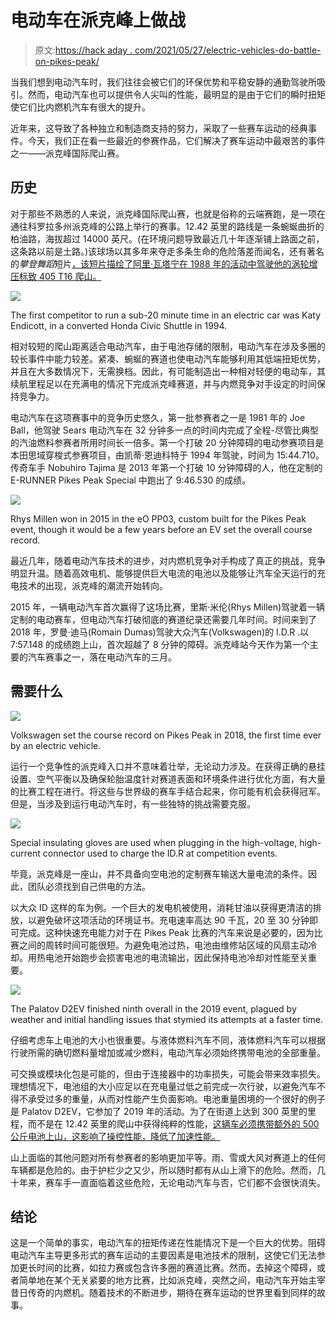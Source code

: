 # 电动车在派克峰上做战

> 原文:[https://hack aday . com/2021/05/27/electric-vehicles-do-battle-on-pikes-peak/](https://hackaday.com/2021/05/27/electric-vehicles-do-battle-on-pikes-peak/)

当我们想到电动汽车时，我们往往会被它们的环保优势和平稳安静的通勤驾驶所吸引。然而，电动汽车也可以提供令人尖叫的性能，最明显的是由于它们的瞬时扭矩使它们比内燃机汽车有很大的提升。

近年来，这导致了各种独立和制造商支持的努力，采取了一些赛车运动的经典事件。今天，我们正在看一些最近的参赛作品，它们解决了赛车运动中最艰苦的事件之一——派克峰国际爬山赛。

## 历史

对于那些不熟悉的人来说，派克峰国际爬山赛，也就是俗称的云端赛跑，是一项在通往科罗拉多州派克峰的公路上举行的赛事。12.42 英里的路线是一条蜿蜒曲折的柏油路，海拔超过 14000 英尺。(在环境问题导致最近几十年逐渐铺上路面之前，这条路以前是土路。)该球场以其多年来夺走多条生命的危险落差而闻名，还有著名的*攀登舞蹈*短片[，该短片描绘了阿里·瓦塔宁在 1988 年的活动中驾驶他的涡轮增压标致 405 T16 爬山。](https://www.youtube.com/watch?v=UEuZG37gFdM)

![](../Images/39894e4734d5e1fd5a074ff342682802.png)

The first competitor to run a sub-20 minute time in an electric car was Katy Endicott, in a converted Honda Civic Shuttle in 1994.

相对较短的爬山距离适合电动汽车，由于电池存储的限制，电动汽车在涉及多圈的较长事件中能力较差。紧凑、蜿蜒的赛道也使电动汽车能够利用其低端扭矩优势，并且在大多数情况下，无需换档。因此，有可能制造出一种相对轻便的电动车，其续航里程足以在充满电的情况下完成派克峰赛道，并与内燃竞争对手设定的时间保持竞争力。

电动汽车在这项赛事中的竞争历史悠久，第一批参赛者之一是 1981 年的 Joe Ball，他驾驶 Sears 电动汽车在 32 分钟多一点的时间内完成了全程-尽管比典型的汽油燃料参赛者所用时间长一倍多。第一个打破 20 分钟障碍的电动参赛项目是本田思域穿梭式参赛项目，由凯蒂·恩迪科特于 1994 年驾驶，时间为 15:44.710。传奇车手 Nobuhiro Tajima 是 2013 年第一个打破 10 分钟障碍的人，他在定制的 E-RUNNER Pikes Peak Special 中跑出了 9:46.530 的成绩。

![](../Images/28fdaa23ad95ba6b75182595878b5904.png)

Rhys Millen won in 2015 in the eO PP03, custom built for the Pikes Peak event, though it would be a few years before an EV set the overall course record.

最近几年，随着电动汽车技术的进步，对内燃机竞争对手构成了真正的挑战，竞争明显升温。随着高效电机、能够提供巨大电流的电池以及能够让汽车全天运行的充电技术的出现，派克峰的潮流开始转向。

2015 年，一辆电动汽车首次赢得了这场比赛，里斯·米伦(Rhys Millen)驾驶着一辆定制的电动赛车，但电动汽车打破彻底的赛道纪录还需要几年时间。时间来到了 2018 年，罗曼·迪马(Romain Dumas)驾驶大众汽车(Volkswagen)的 I.D.R .以 7:57.148 的成绩跑上山，首次超越了 8 分钟的障碍。派克峰站今天作为第一个主要的汽车赛事之一，落在电动汽车的三月。

## **需要什么**

![](../Images/b9ca321fb0f4f0bdec7924264fca739f.png)

Volkswagen set the course record on Pikes Peak in 2018, the first time ever by an electric vehicle.

运行一个竞争性的派克峰入口并不意味着壮举，无论动力涉及。在获得正确的悬挂设置、空气平衡以及确保轮胎温度针对赛道表面和环境条件进行优化方面，有大量的比赛工程在进行。将这些与世界级的赛车手结合起来，你可能有机会获得冠军。但是，当涉及到运行电动汽车时，有一些独特的挑战需要克服。

![](../Images/49b7975c1e99b6784f2d217cb99d643b.png)

Special insulating gloves are used when plugging in the high-voltage, high-current connector used to charge the ID.R at competition events.

毕竟，派克峰是一座山，并不具备向空电池的定制赛车输送大量电流的条件。因此，团队必须找到自己供电的方法。

以大众 ID 这样的车为例。一个巨大的发电机被使用，消耗甘油以获得更清洁的排放，以避免破坏这项活动的环境证书。充电速率高达 90 千瓦，20 至 30 分钟即可完成。这种快速充电能力对于在 Pikes Peak 比赛的汽车来说是必要的，因为比赛之间的周转时间可能很短。为避免电池过热，电池由维修站区域的风扇主动冷却。用热电池开始跑步会损害电池的电流输出，因此保持电池冷却对性能至关重要。

![](../Images/a348e56aab6a935a339209a4dfc890fd.png)

The Palatov D2EV finished ninth overall in the 2019 event, plagued by weather and initial handling issues that stymied its attempts at a faster time.

仔细考虑车上电池的大小也很重要。与液体燃料汽车不同，液体燃料汽车可以根据行驶所需的确切燃料量增加或减少燃料，电动汽车必须始终携带电池的全部重量。

可交换或模块化包是可能的，但由于连接器中的功率损失，可能会带来效率损失。理想情况下，电池组的大小应足以在充电量过低之前完成一次行驶，以避免汽车不得不承受过多的重量，从而对性能产生负面影响。电池重量困境的一个很好的例子是 Palatov D2EV，它参加了 2019 年的活动。为了在街道上达到 300 英里的里程，而不是在 12.42 英里的爬山中获得纯粹的性能，[这辆车必须携带额外的 500 公斤电池上山，这影响了操控性能，降低了加速性能。](https://www.whichev.net/2020/05/26/meet-the-ev-that-conquered-pikes-peak-and-hit-nearly-200mph-at-bonneville/)

山上面临的其他问题对所有参赛者的影响更加平等。雨、雪或大风对赛道上的任何车辆都是危险的。由于护栏少之又少，所以随时都有从山上滑下的危险。然而，几十年来，赛车手一直面临着这些危险，无论电动汽车与否，它们都不会很快消失。

## 结论

这是一个简单的事实，电动汽车的扭矩传递在性能情况下是一个巨大的优势。阻碍电动汽车主导更多形式的赛车运动的主要因素是电池技术的限制，这使它们无法参加更长时间的比赛，如拉力赛或包含许多圈的赛道比赛。然而，去掉这个障碍，或者简单地在某个无关紧要的地方比赛，比如派克峰，突然之间，电动汽车开始主宰昔日传奇的内燃机。随着技术的不断进步，期待在赛车运动的世界里看到同样的故事。